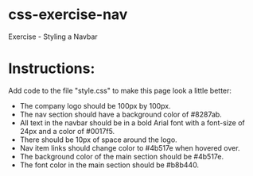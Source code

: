 # css-exercise-nav
Exercise - Styling a Navbar

# Instructions:
Add code to the file "style.css" to make this page look a little better:

- The company logo should be 100px by 100px.
- The nav section should have a background color of #8287ab.
- All text in the navbar should be in a bold Arial font with a font-size of 24px and a color of #0017f5.
- There should be 10px of space around the  logo.
- Nav item links should change color to #4b517e when hovered over.
- The background color of the main section should be #4b517e.
- The font color in the main section should be #b8b440.
